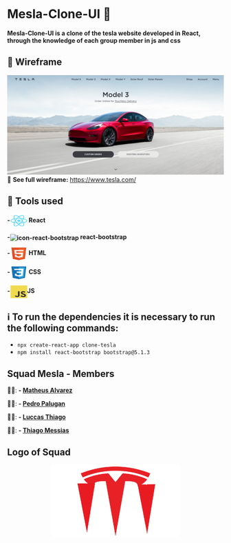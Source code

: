 # Mesla-Clone-UI :open_file_folder:     

**Mesla-Clone-UI is a clone of the tesla website developed in React, through the knowledge of each group member in js and css**

## :pushpin: Wireframe

![tesla](https://github.com/MatheusAlvarez/Mesla-Clone-UI/blob/main/tesla.png)
👀 **See full wireframe:** https://www.tesla.com/

##  📌 Tools used

  **-<img align="center" alt="icon-js" height="30" width="40" src="https://raw.githubusercontent.com/devicons/devicon/master/icons/react/react-original.svg" style="max-width:100%;"></img> React** 

  **-<img align="center" alt="icon-react-bootstrap" height="30" width="30" src="https://avatars.githubusercontent.com/u/6853419?s=200&v=4" style="max-width:100%;"></img> react-bootstrap**

  **-<img align="center" alt="icon-html" height="30" width="40" src="https://raw.githubusercontent.com/devicons/devicon/master/icons/html5/html5-original.svg" style="max-width:100%;"></img> HTML**

  **-<img align="center" alt="icon-js" height="30" width="40" src="https://raw.githubusercontent.com/devicons/devicon/master/icons/css3/css3-original.svg" style="max-width:100%;"></img> CSS**

  **-<img align="center" alt="icon-js" height="30" width="40" src="https://raw.githubusercontent.com/devicons/devicon/master/icons/javascript/javascript-original.svg" style="max-width:100%;"></img>JS** 

## :information_source: To run the dependencies it is necessary to run the following commands:
 - ``` npx create-react-app clone-tesla ```
 - ``` npm install react-bootstrap bootstrap@5.1.3 ```

<!-- ## :information_source: Run it in Netlify -> Link below
:link: **- https://** -->

## Squad Mesla - Members

👨‍💻: **- [Matheus Alvarez](https://github.com/MatheusAlvarez "GitHub do Matheus")**

👨‍💻: **- [Pedro Palugan](https://github.com/pedropalugan "GitHub do Pedro")**

👨‍💻: **- [Luccas Thiago](https://github.com/LuccasThiago "GitHub do Luccas")**

👨‍💻: **- [Thiago Messias](https://github.com/Thmsantos "GitHub do Thiago")**

## Logo of Squad

<p align="center">
  <img width="300px" height"=300px" src="https://github.com/MatheusAlvarez/Mesla-Clone-UI/blob/main/icon.png">
  </p>
